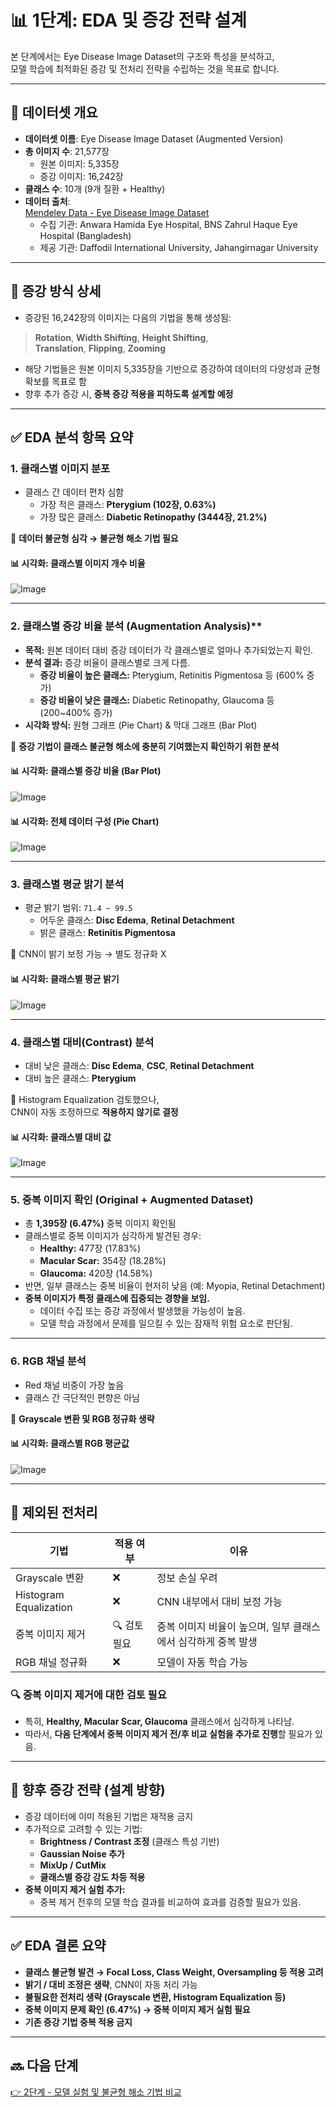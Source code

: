# 📊 1단계: EDA 및 증강 전략 설계

본 단계에서는 Eye Disease Image Dataset의 구조와 특성을 분석하고,  
모델 학습에 최적화된 증강 및 전처리 전략을 수립하는 것을 목표로 합니다.

---

## 📁 데이터셋 개요

- **데이터셋 이름**: Eye Disease Image Dataset (Augmented Version)
- **총 이미지 수**: 21,577장
  - 원본 이미지: 5,335장
  - 증강 이미지: 16,242장
- **클래스 수**: 10개 (9개 질환 + Healthy)
- **데이터 출처**:  
  [Mendeley Data - Eye Disease Image Dataset](https://data.mendeley.com/datasets/s9bfhswzjb/1)  
  - 수집 기관: Anwara Hamida Eye Hospital, BNS Zahrul Haque Eye Hospital (Bangladesh)
  - 제공 기관: Daffodil International University, Jahangirnagar University

---

## 🧪 증강 방식 상세

- 증강된 16,242장의 이미지는 다음의 기법을 통해 생성됨:

> **Rotation**, **Width Shifting**, **Height Shifting**,  
> **Translation**, **Flipping**, **Zooming**

- 해당 기법들은 원본 이미지 5,335장을 기반으로 증강하여 데이터의 다양성과 균형 확보를 목표로 함
- 향후 추가 증강 시, **중복 증강 적용을 피하도록 설계할 예정**

---

## ✅ EDA 분석 항목 요약

### 1. 클래스별 이미지 분포
- 클래스 간 데이터 편차 심함
  - 가장 적은 클래스: **Pterygium (102장, 0.63%)**
  - 가장 많은 클래스: **Diabetic Retinopathy (3444장, 21.2%)**

📌 **데이터 불균형 심각 → 불균형 해소 기법 필요**

#### 📊 시각화: 클래스별 이미지 개수 비율
![Image](https://github.com/user-attachments/assets/eee0fa53-b1ed-4f5b-b0a8-f5f542e6629e)

---

### 2. 클래스별 증강 비율 분석 (Augmentation Analysis)**

- **목적:** 원본 데이터 대비 증강 데이터가 각 클래스별로 얼마나 추가되었는지 확인.  
- **분석 결과:** 증강 비율이 클래스별로 크게 다름.
  - **증강 비율이 높은 클래스:** Pterygium, Retinitis Pigmentosa 등 (600% 증가)
  - **증강 비율이 낮은 클래스:** Diabetic Retinopathy, Glaucoma 등 (200~400% 증가)
- **시각화 방식:** 원형 그래프 (Pie Chart) & 막대 그래프 (Bar Plot)

📌 **증강 기법이 클래스 불균형 해소에 충분히 기여했는지 확인하기 위한 분석**

#### 📊 시각화: 클래스별 증강 비율 (Bar Plot)
![Image](https://github.com/user-attachments/assets/augmentation_ratio_barplot.png)

#### 📊 시각화: 전체 데이터 구성 (Pie Chart)
![Image](https://github.com/user-attachments/assets/augmentation_ratio_piechart.png)

---

### 3. 클래스별 평균 밝기 분석
- 평균 밝기 범위: `71.4 ~ 99.5`
  - 어두운 클래스: **Disc Edema**, **Retinal Detachment**
  - 밝은 클래스: **Retinitis Pigmentosa**

📌 CNN이 밝기 보정 가능 → 별도 정규화 X

#### 📊 시각화: 클래스별 평균 밝기
![Image](https://github.com/user-attachments/assets/b537f891-2c79-4a70-91f5-77759edfd41c)

---

### 4. 클래스별 대비(Contrast) 분석
- 대비 낮은 클래스: **Disc Edema**, **CSC**, **Retinal Detachment**
- 대비 높은 클래스: **Pterygium**

📌 Histogram Equalization 검토했으나,  
CNN이 자동 조정하므로 **적용하지 않기로 결정**

#### 📊 시각화: 클래스별 대비 값
![Image](https://github.com/user-attachments/assets/5160b130-550c-47ea-a891-12c45db9067b)

---

### 5. 중복 이미지 확인 (Original + Augmented Dataset)
- 총 **1,395장 (6.47%)** 중복 이미지 확인됨  
- 클래스별로 중복 이미지가 심각하게 발견된 경우:
  - **Healthy:** 477장 (17.83%)
  - **Macular Scar:** 354장 (18.28%)
  - **Glaucoma:** 420장 (14.58%)
- 반면, 일부 클래스는 중복 비율이 현저히 낮음 (예: Myopia, Retinal Detachment)
- **중복 이미지가 특정 클래스에 집중되는 경향을 보임.**  
  - 데이터 수집 또는 증강 과정에서 발생했을 가능성이 높음.
  - 모델 학습 과정에서 문제를 일으킬 수 있는 잠재적 위험 요소로 판단됨.

---

### 6. RGB 채널 분석
- Red 채널 비중이 가장 높음
- 클래스 간 극단적인 편향은 아님

📌 **Grayscale 변환 및 RGB 정규화 생략**

#### 📊 시각화: 클래스별 RGB 평균값
![Image](https://github.com/user-attachments/assets/742512cf-8c89-4886-9670-1f068a977b79)

---

## 🚫 제외된 전처리

| 기법 | 적용 여부 | 이유 |
|------|-----------|------|
| Grayscale 변환 | ❌ | 정보 손실 우려 |
| Histogram Equalization | ❌ | CNN 내부에서 대비 보정 가능 |
| 중복 이미지 제거 |🔍 검토 필요| 중복 이미지 비율이 높으며, 일부 클래스에서 심각하게 중복 발생|
| RGB 채널 정규화 | ❌ | 모델이 자동 학습 가능 |

### 🔍 중복 이미지 제거에 대한 검토 필요
- 특히, **Healthy, Macular Scar, Glaucoma** 클래스에서 심각하게 나타남.  
- 따라서, **다음 단계에서 중복 이미지 제거 전/후 비교 실험을 추가로 진행**할 필요가 있음.

---

## 🔧 향후 증강 전략 (설계 방향)

- 증강 데이터에 이미 적용된 기법은 재적용 금지
- 추가적으로 고려할 수 있는 기법:
  - **Brightness / Contrast 조정** (클래스 특성 기반)
  - **Gaussian Noise 추가**
  - **MixUp / CutMix**
  - **클래스별 증강 강도 차등 적용**
- **중복 이미지 제거 실험 추가:**  
  - 중복 제거 전후의 모델 학습 결과를 비교하여 효과를 검증할 필요가 있음.

---

## ✅ EDA 결론 요약

- **클래스 불균형 발견 → Focal Loss, Class Weight, Oversampling 등 적용 고려**
- **밝기 / 대비 조정은 생략**, CNN이 자동 처리 가능
- **불필요한 전처리 생략 (Grayscale 변환, Histogram Equalization 등)**
- **중복 이미지 문제 확인 (6.47%) → 중복 이미지 제거 실험 필요**
- **기존 증강 기법 중복 적용 금지**

---

## 🔜 다음 단계

[👉 2단계 - 모델 실험 및 불균형 해소 기법 비교](../2_Model_Experiments/README.md)

